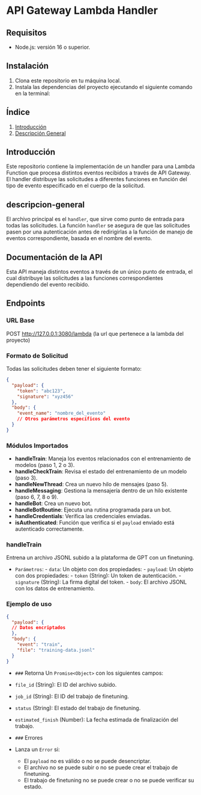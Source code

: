 # API Gateway Lambda Handler

## Requisitos

- Node.js: versión 16 o superior.

## Instalación

1. Clona este repositorio en tu máquina local.
2. Instala las dependencias del proyecto ejecutando el siguiente comando en la terminal:

## Índice

1. [Introducción](#introducción)
2. [Descripción General](#descripcion-general)

## Introducción

Este repositorio contiene la implementación de un handler para una Lambda Function que procesa distintos eventos recibidos a través de API Gateway. El handler distribuye las solicitudes a diferentes funciones en función del tipo de evento especificado en el cuerpo de la solicitud.

## descripcion-general

El archivo principal es el `handler`, que sirve como punto de entrada para todas las solicitudes. La función `handler` se asegura de que las solicitudes pasen por una autenticación antes de redirigirlas a la función de manejo de eventos correspondiente, basada en el nombre del evento.

## Documentación de la API

Esta API maneja distintos eventos a través de un único punto de entrada, el cual distribuye las solicitudes a las funciones correspondientes dependiendo del evento recibido.

## Endpoints

### URL Base

POST <http://127.0.0.1:3080/lambda> (la url que pertenece a la lambda del proyecto)

### Formato de Solicitud

Todas las solicitudes deben tener el siguiente formato:

```json
{
  "payload": {
    "token": "abc123",
    "signature": "xyz456"
  },
  "body": {
    "event_name": "nombre_del_evento"
    // Otros parámetros específicos del evento
  }
}
```

### Módulos Importados

- **handleTrain**: Maneja los eventos relacionados con el entrenamiento de modelos (paso 1, 2 o 3).
- **handleCheckTrain**: Revisa el estado del entrenamiento de un modelo (paso 3).
- **handleNewThread**: Crea un nuevo hilo de mensajes (paso 5).
- **handleMessaging**: Gestiona la mensajería dentro de un hilo existente (paso 6, 7, 8 o 9).
- **handleBot**: Crea un nuevo bot.
- **handleBotRoutine**: Ejecuta una rutina programada para un bot.
- **handleCredentials**: Verifica las credenciales enviadas.
- **isAuthenticated**: Función que verifica si el `payload` enviado está autenticado correctamente.

### handleTrain

Entrena un archivo JSONL subido a la plataforma de GPT con un finetuning.

- `Parámetros`:
        - `data`: Un objeto con dos propiedades:
        - `payload`: Un objeto con dos propiedades:
            - `token` (String): Un token de autenticación.
            - `signature` (String): La firma digital del token.
        - `body`: El archivo JSONL con los datos de entrenamiento.

### Ejemplo de uso

```json
{
  "payload": {
  // Datos encriptados
  },
  "body": {
    "event": "train",
    "file": "training-data.jsonl"
  }
}
```

- `###` Retorna
  Un `Promise<Object>` con los siguientes campos:
- `file_id` (String): El ID del archivo subido.
- `job_id` (String): El ID del trabajo de finetuning.
- `status` (String): El estado del trabajo de finetuning.
- `estimated_finish` (Number): La fecha estimada de finalización del trabajo.

- `###` Errores
- Lanza un `Error` si:
  - El `payload` no es válido o no se puede desencriptar.
  - El archivo no se puede subir o no se puede crear el trabajo de finetuning.
  - El trabajo de finetuning no se puede crear o no se puede verificar su estado.
